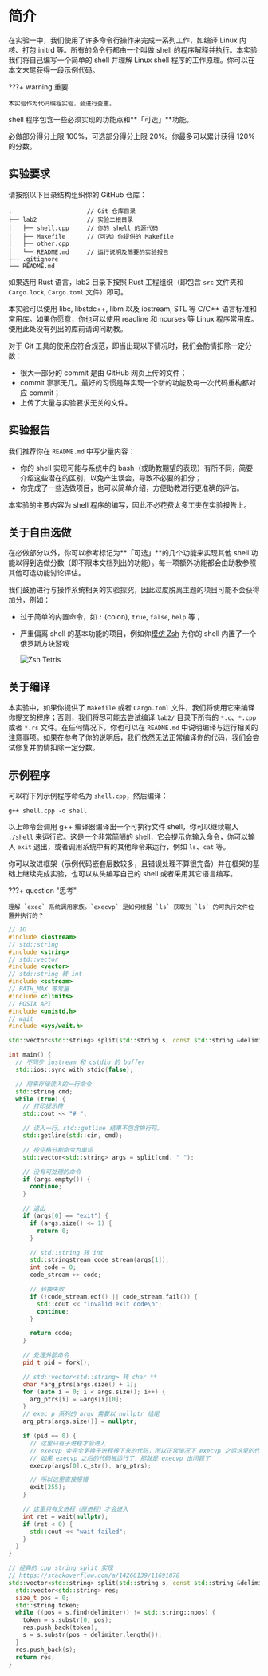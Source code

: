 # 简介

在实验一中，我们使用了许多命令行操作来完成一系列工作，如编译 Linux 内核、打包 initrd 等。所有的命令行都由一个叫做 shell 的程序解释并执行。本实验我们将自己编写一个简单的 shell 并理解 Linux shell 程序的工作原理。你可以在本文末尾获得一段示例代码。

???+ warning 重要

    本实验作为代码编程实验，会进行查重。

shell 程序包含一些必须实现的功能点和**「可选」**功能。

必做部分得分上限 100%，可选部分得分上限 20%。你最多可以累计获得 120% 的分数。

## 实验要求

请按照以下目录结构组织你的 GitHub 仓库：

```
.                     // Git 仓库目录
├── lab2              // 实验二根目录
│   ├── shell.cpp     // 你的 shell 的源代码
│   ├── Makefile      //（可选）你提供的 Makefile
│   ├── other.cpp
│   └── README.md     // 运行说明及简要的实验报告
├── .gitignore
└── README.md
```

如果选用 Rust 语言，lab2 目录下按照 Rust 工程组织（即包含 `src` 文件夹和 `Cargo.lock`, `Cargo.toml` 文件）即可。

本实验可以使用 libc, libstdc++, libm 以及 iostream, STL 等 C/C++ 语言标准和常用库。如果你愿意，你也可以使用 readline 和 ncurses 等 Linux 程序常用库。使用此处没有列出的库前请询问助教。

对于 Git 工具的使用应符合规范，即当出现以下情况时，我们会酌情扣除一定分数：

- 很大一部分的 commit 是由 GitHub 网页上传的文件；
- commit 寥寥无几。最好的习惯是每实现一个新的功能及每一次代码重构都对应 commit；
- 上传了大量与实验要求无关的文件。

## 实验报告

我们推荐你在 `README.md` 中写少量内容：

- 你的 shell 实现可能与系统中的 bash（或助教期望的表现）有所不同，简要介绍这些潜在的区别，以免产生误会，导致不必要的扣分；
- 你完成了一些选做项目，也可以简单介绍，方便助教进行更准确的评估。

本实验的主要内容为 shell 程序的编写，因此不必花费太多工夫在实验报告上。

## 关于自由选做

在必做部分以外，你可以参考标记为**「可选」**的几个功能来实现其他 shell 功能以得到选做分数（即不限本文档列出的功能）。每一项额外功能都会由助教参照其他可选功能讨论评估。

我们鼓励进行与操作系统相关的实验探究，因此过度脱离主题的项目可能不会获得加分，例如：

- 过于简单的内置命令，如 `:` (colon), `true`, `false`, `help` 等；
- 严重偏离 shell 的基本功能的项目，例如你[模仿 Zsh](https://github.com/johan/zsh/blob/master/Functions/Misc/tetris) 为你的 shell 内置了一个俄罗斯方块游戏

  ![Zsh Tetris](https://i.redd.it/blfzzmopc7j41.png)

## 关于编译

本实验中，如果你提供了 `Makefile` 或者 `Cargo.toml` 文件，我们将使用它来编译你提交的程序；否则，我们将尽可能去尝试编译 `lab2/` 目录下所有的 `*.c`、`*.cpp` 或者 `*.rs` 文件。在任何情况下，你也可以在 `README.md` 中说明编译与运行相关的注意事项。如果在参考了你的说明后，我们依然无法正常编译你的代码，我们会尝试修复并酌情扣除一定分数。

## 示例程序

可以将下列示例程序命名为 `shell.cpp`，然后编译：

```shell
g++ shell.cpp -o shell
```

以上命令会调用 g++ 编译器编译出一个可执行文件 shell，你可以继续输入 `./shell` 来运行它。这是一个非常简陋的 shell，它会提示你输入命令，你可以输入 `exit` 退出，或者调用系统中有的其他命令来运行，例如 `ls`、`cat` 等。

你可以改进框架（示例代码嵌套层数较多，且错误处理不算很完备）并在框架的基础上继续完成实验，也可以从头编写自己的 shell 或者采用其它语言编写。

???+ question "思考"

    理解 `exec` 系统调用家族。`execvp` 是如何根据 `ls` 获取到 `ls` 的可执行文件位置并执行的？

```cpp
// IO
#include <iostream>
// std::string
#include <string>
// std::vector
#include <vector>
// std::string 转 int
#include <sstream>
// PATH_MAX 等常量
#include <climits>
// POSIX API
#include <unistd.h>
// wait
#include <sys/wait.h>

std::vector<std::string> split(std::string s, const std::string &delimiter);

int main() {
  // 不同步 iostream 和 cstdio 的 buffer
  std::ios::sync_with_stdio(false);

  // 用来存储读入的一行命令
  std::string cmd;
  while (true) {
    // 打印提示符
    std::cout << "# ";

    // 读入一行。std::getline 结果不包含换行符。
    std::getline(std::cin, cmd);

    // 按空格分割命令为单词
    std::vector<std::string> args = split(cmd, " ");

    // 没有可处理的命令
    if (args.empty()) {
      continue;
    }

    // 退出
    if (args[0] == "exit") {
      if (args.size() <= 1) {
        return 0;
      }

      // std::string 转 int
      std::stringstream code_stream(args[1]);
      int code = 0;
      code_stream >> code;

      // 转换失败
      if (!code_stream.eof() || code_stream.fail()) {
        std::cout << "Invalid exit code\n";
        continue;
      }

      return code;
    }

    // 处理外部命令
    pid_t pid = fork();

    // std::vector<std::string> 转 char **
    char *arg_ptrs[args.size() + 1];
    for (auto i = 0; i < args.size(); i++) {
      arg_ptrs[i] = &args[i][0];
    }
    // exec p 系列的 argv 需要以 nullptr 结尾
    arg_ptrs[args.size()] = nullptr;

    if (pid == 0) {
      // 这里只有子进程才会进入
      // execvp 会完全更换子进程接下来的代码，所以正常情况下 execvp 之后这里的代码就没意义了
      // 如果 execvp 之后的代码被运行了，那就是 execvp 出问题了
      execvp(args[0].c_str(), arg_ptrs);

      // 所以这里直接报错
      exit(255);
    }

    // 这里只有父进程（原进程）才会进入
    int ret = wait(nullptr);
    if (ret < 0) {
      std::cout << "wait failed";
    }
  }
}

// 经典的 cpp string split 实现
// https://stackoverflow.com/a/14266139/11691878
std::vector<std::string> split(std::string s, const std::string &delimiter) {
  std::vector<std::string> res;
  size_t pos = 0;
  std::string token;
  while ((pos = s.find(delimiter)) != std::string::npos) {
    token = s.substr(0, pos);
    res.push_back(token);
    s = s.substr(pos + delimiter.length());
  }
  res.push_back(s);
  return res;
}
```
